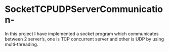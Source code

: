 # SocketTCPUDPServerCommunication-
In this project I have implemented a socket program which communicates between 2 server’s, one is TCP concurrent server and other is UDP by using multi-threading. 
